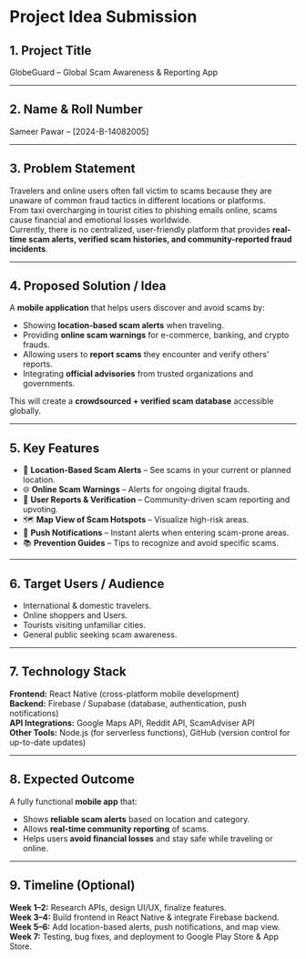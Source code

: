 # Project Idea Submission

## 1. Project Title
GlobeGuard – Global Scam Awareness & Reporting App

---

## 2. Name & Roll Number
Sameer Pawar – [2024-B-14082005]

---

## 3. Problem Statement
Travelers and online users often fall victim to scams because they are unaware of common fraud tactics in different locations or platforms.  
From taxi overcharging in tourist cities to phishing emails online, scams cause financial and emotional losses worldwide.  
Currently, there is no centralized, user-friendly platform that provides **real-time scam alerts, verified scam histories, and community-reported fraud incidents**.

---

## 4. Proposed Solution / Idea
A **mobile application** that helps users discover and avoid scams by:
- Showing **location-based scam alerts** when traveling.
- Providing **online scam warnings** for e-commerce, banking, and crypto frauds.
- Allowing users to **report scams** they encounter and verify others' reports.
- Integrating **official advisories** from trusted organizations and governments.

This will create a **crowdsourced + verified scam database** accessible globally.

---

## 5. Key Features
- 📍 **Location-Based Scam Alerts** – See scams in your current or planned location.  
- 🌐 **Online Scam Warnings** – Alerts for ongoing digital frauds.  
- 📝 **User Reports & Verification** – Community-driven scam reporting and upvoting.  
- 🗺️ **Map View of Scam Hotspots** – Visualize high-risk areas.  
- 🔔 **Push Notifications** – Instant alerts when entering scam-prone areas.  
- 📚 **Prevention Guides** – Tips to recognize and avoid specific scams.

---

## 6. Target Users / Audience
- International & domestic travelers.  
- Online shoppers and Users.  
- Tourists visiting unfamiliar cities.  
- General public seeking scam awareness.

---

## 7. Technology Stack
**Frontend:** React Native (cross-platform mobile development)  
**Backend:** Firebase / Supabase (database, authentication, push notifications)  
**API Integrations:** Google Maps API, Reddit API, ScamAdviser API  
**Other Tools:** Node.js (for serverless functions), GitHub (version control for up-to-date updates)

---

## 8. Expected Outcome
A fully functional **mobile app** that:
- Shows **reliable scam alerts** based on location and category.
- Allows **real-time community reporting** of scams.
- Helps users **avoid financial losses** and stay safe while traveling or online.

---

## 9. Timeline (Optional)
**Week 1–2:** Research APIs, design UI/UX, finalize features.  
**Week 3–4:** Build frontend in React Native & integrate Firebase backend.  
**Week 5–6:** Add location-based alerts, push notifications, and map view.  
**Week 7:** Testing, bug fixes, and deployment to Google Play Store & App Store.
